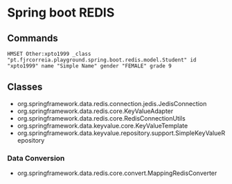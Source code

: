 # Spring boot REDIS #


## Commands

```
HMSET Other:xpto1999 _class "pt.fjrcorreia.playground.spring.boot.redis.model.Student" id "xpto1999" name "Simple Name" gender "FEMALE" grade 9
```



## Classes
 - org.springframework.data.redis.connection.jedis.JedisConnection
 - org.springframework.data.redis.core.KeyValueAdapter
 - org.springframework.data.redis.core.RedisConnectionUtils
 - org.springframework.data.keyvalue.core.KeyValueTemplate
 - org.springframework.data.keyvalue.repository.support.SimpleKeyValueRepository
 
### Data Conversion
 - org.springframework.data.redis.core.convert.MappingRedisConverter
 